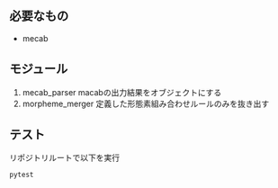 ## 必要なもの
- mecab

## モジュール
1. mecab_parser macabの出力結果をオブジェクトにする
2. morpheme_merger 定義した形態素組み合わせルールのみを抜き出す 

## テスト

リポジトリルートで以下を実行
```
pytest
```
